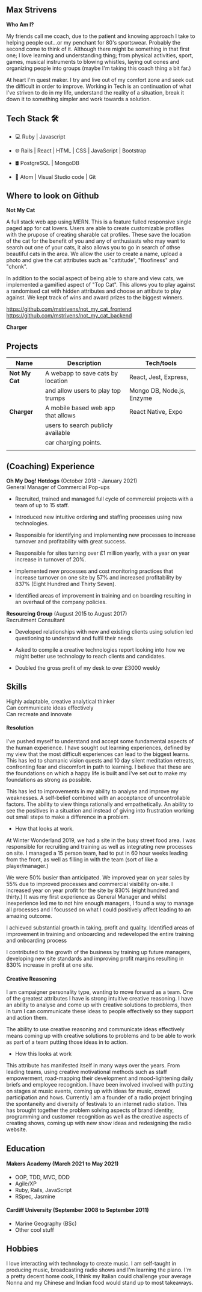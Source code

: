 ## Max Strivens

**Who Am I?**

My friends call me coach, due to the patient and knowing approach I take to helping people out...or my penchant for 80's sportswear. Probably the second come to think of it. Although there might be something in that first one; I love learning and understanding thing; from physical activities, sport, games, musical instruments to blowing whistles, laying out cones and organizing people into groups (maybe I'm taking this coach thing a bit far.)

At heart I'm quest maker. I try and live out of my comfort zone and seek out the difficult in order to improve. Working in Tech is an continuation of what I've striven to do in my life, understand the reality of a situation, break it down it to something simpler and work towards a solution.

## Tech Stack 🛠

- 💻  Ruby | Javascript

- 🌐 Rails | React | HTML | CSS | JavaScript | Bootstrap 

- 🛢 PostgreSQL | MongoDB

- 🔧 Atom | Visual Studio code | Git

## Where to look on Github

**Not My Cat**

A full stack web app using MERN. This is a feature fulled responsive single paged app for cat lovers. Users are able to create customizable profiles with the prupose of creating sharable cat profiles. These save the location of the cat for the benefit of you and any of enthusiasts who may want to search out one of your cats, it also allows you to go in search of othse beautiful cats in the area. We allow the user to create a name, upload a photo and give the cat attributes such as "cattitude", "floofiness" and "chonk".

In addition to the social aspect of being able to share and view cats, we implemented a gamified aspect of "Top Cat". This allows you to play against a randomised cat with hidden attributes and choose an attibute to play against. We kept track of wins and award prizes to the biggest winners.

https://github.com/mstrivens/not_my_cat_frontend  
https://github.com/mstrivens/not_my_cat_backend

**Charger**



## Projects

| Name                         | Description                        | Tech/tools                |
| ---------------------------- | -------------------                | -----------------         |
| **Not My Cat**               | A webapp to save cats by location  |  React, Jest, Express,    |
|                              | and allow users to play top trumps |  Mongo DB, Node.js, Enzyme|
|  **Charger**                 | A mobile based web app that allows |  React Native, Expo       |
|                              |  users to search publicly available|                           |
|                              |  car charging points.              |                           |
|                              |                                    |                           |

## (Coaching) Experience

**Oh My Dog! Hotdogs** (October 2018 - January 2021)  
General Manager of Commercial Pop-ups

- Recruited, trained and managed full cycle of commercial projects with a team of up to 15 staff. 

- Introduced new intuitive ordering and staffing processes using new technologies. 

- Responsible for identifying and implementing new processes to increase turnover and profitability with great success. 

- Responsible for sites turning over £1 million yearly,  with a year on year increase in turnover of 20%. 

- Implemented new processes and cost monitoring practices that increase turnover on one site by 57% and increased profitability by 837% (Eight Hundred and Thirty Seven).    

- Identified areas of improvement in training and on boarding resulting in an overhaul of the company policies. 

**Resourcing Group** (August 2015 to August 2017)  
Recruitment Consultant

- Developed relationships with new and existing clients using solution led questioning to understand and fulfil their needs

- Asked to compile a creative technologies report looking into how we might better use technology to reach clients and candidates.

- Doubled the gross profit of my desk to over £3000 weekly


## Skills

Highly adaptable, creative analytical thinker  
Can communicate ideas effectively  
Can recreate and innovate

#### Resolution

I've pushed myself to understand and accept some fundamental aspects of the human experience. I have sought out learning experiences, defined by my view that the most difficult experiences can lead to the biggest learns. This has led to shamanic vision quests and 10 day silent meditation retreats, confronting fear and discomfort in path to learning. I believe that these are the foundations on which a happy life is built and i've set out to make my foundations as strong as possible.

This has led to improvements in my ability to analyse and improve my weaknesses. A self-belief combined with an acceptance of uncontrollable factors. The ability to view things rationally and empathetically. An ability to see the positives in a situation and instead of giving into frustration working out small steps to make a difference in a problem.

- How that looks at work.

At Winter Wonderland 2019, we had a site in the busy street food area. I was responsible for recruiting and training as well as integrating new processes on site. I managed a 15 person team, had to put in 60 hour weeks leading from the front, as well as filling in with the team (sort of like a player/manager.)

We were 50% busier than anticipated. We improved year on year sales by 55% due to improved processes and commercial visibility on-site. I increased year on year profit for the site by 830% (eight hundred and thirty.) It was my first experience as General Manager and whilst inexperience led me to not hire enough managers, I found a way to manage all processes and I focussed on what I could positively affect leading to an amazing outcome.

I achieved substantial growth in taking, profit and quality. Identified areas of improvement in training and onboarding and redeveloped the entire training and onboarding process

I contributed to the growth of the business by training up future managers, developing new site standards and improving profit margins resulting in 830% increase in profit at one site.

#### Creative Reasoning

I am campaigner personality type, wanting to move forward as a team. One of the greatest attributes I have is strong intuitive creative reasoning. I have an ability to analyse and come up with creative solutions to problems, then in turn I can communicate these ideas to people effectively so they support and action them.

The ability to use creative reasoning and communicate ideas effectively means coming up with creative solutions to problems and to be able to work as part of a team putting those ideas in to action.

- How this looks at work

This attribute has manifested itself in many ways over the years. From leading teams, using creative motivational methods such as staff empowerment, road-mapping their development and mood-lightening daily briefs and employee recognition.
I have been involved involved with putting on stages at music events, coming up with ideas for music, crowd participation and hows.
Currently I am a founder of a radio project bringing the spontaneity and diversity of festivals to an internet radio station. This has brought together the problem solving aspects of brand identity, programming and customer recognition as well as the creative aspects of creating shows, coming up with new show ideas and redesigning the radio website.

## Education

#### Makers Academy (March 2021 to May 2021)

- OOP, TDD, MVC, DDD
- Agile/XP
- Ruby, Rails, JavaScript
- RSpec, Jasmine

#### Cardiff University (September 2008 to September 2011)

- Marine Geography (BSc)
- Other cool stuff

## Hobbies

I love interacting with technology to create music. I am self-taught in producing music, broadcasting radio shows and I'm learning the piano.
I'm a pretty decent home cook, I think my Italian could challenge your average Nonna and my Chinese and Indian food would stand up to most takeaways.
